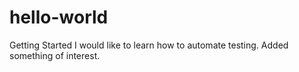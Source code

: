 # hello-world
Getting Started
I would like to learn how to automate testing.
Added something of interest.
